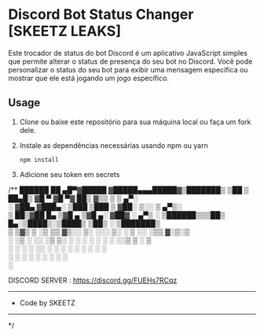 # Discord Bot Status Changer [SKEETZ LEAKS]

Este trocador de status do bot Discord é um aplicativo JavaScript simples que permite alterar o status de presença do seu bot no Discord. Você pode personalizar o status do seu bot para exibir uma mensagem específica ou mostrar que ele está jogando um jogo específico.

## Usage

1. Clone ou baixe este repositório para sua máquina local ou faça um fork dele.

2. Instale as dependências necessárias usando npm ou yarn

   ```shell
   npm install
   ```
3. Adicione seu token em secrets


/**
            ██████  ██ ▄█▀▓█████ ▓█████▄▄▄█████▓▒███████▒ 
          ▒██    ▒  ██▄█▒ ▓█   ▀ ▓█   ▀▓  ██▒ ▓▒▒ ▒ ▒ ▄▀░   
          ░ ▓██▄   ▓███▄░ ▒███   ▒███  ▒ ▓██░ ▒░░ ▒ ▄▀▒░   
            ▒   ██▒▓██ █▄ ▒▓█  ▄ ▒▓█  ▄░ ▓██▓ ░   ▄▀▒   ░ 
          ▒██████▒▒▒██▒ █▄░▒████▒░▒████▒ ▒██▒ ░ ▒███████▒  
          ▒ ▒▓▒ ▒ ░▒ ▒▒ ▓▒░░ ▒░ ░░░ ▒░ ░ ▒ ░░   ░▒▒ ▓░▒░▒  
          ░ ░▒  ░ ░░ ░▒ ▒░ ░ ░  ░ ░ ░  ░   ░    ░░▒ ▒ ░ ▒   
          ░  ░  ░  ░ ░░ ░    ░      ░    ░      ░ ░ ░ ░ ░  
                ░  ░  ░      ░  ░   ░  ░          ░ ░       
                                                ░                  

  DISCORD SERVER : https://discord.gg/FUEHs7RCqz
 * **********************************************
 *   Code by SKEETZ
 * **********************************************
 */
